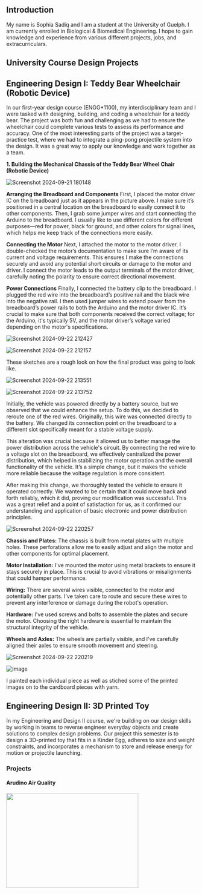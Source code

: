 ## Introduction
My name is Sophia Sadiq and I am a student at the University of Guelph. I am currently enrolled in Biological & Biomedical Engineering. I hope to gain knowledge and experience from various different projects, jobs, and extracurriculars.

## University Course Design Projects <br/>
## **Engineering Design I: Teddy Bear Wheelchair (Robotic Device)** <br/>
In our first-year design course (ENGG*1100), my interdisciplinary team and I were tasked with designing, building, and coding a wheelchair for a teddy bear. The project was both fun and challenging as we had to ensure the wheelchair could complete various tests to assess its performance and accuracy. One of the most interesting parts of the project was a target-practice test, where we had to integrate a ping-pong projectile system into the design. It was a great way to apply our knowledge and work together as a team.

**1. Building the Mechanical Chassis of the Teddy Bear Wheel Chair (Robotic Device)**

![Screenshot 2024-09-21 180148](https://github.com/user-attachments/assets/d4139b1a-c61f-4180-bb5f-6290c36b57d1)

**Arranging the Breadboard and Components**
First, I placed the motor driver IC on the breadboard just as it appears in the picture above. I make sure it’s positioned in a central location on the breadboard to easily connect it to other components. Then, I grab some jumper wires and start connecting the Arduino to the breadboard. I usually like to use different colors for different purposes—red for power, black for ground, and other colors for signal lines, which helps me keep track of the connections more easily.

**Connecting the Motor**
Next, I attached the motor to the motor driver. I double-checked the motor’s documentation to make sure I’m aware of its current and voltage requirements. This ensures I make the connections securely and avoid any potential short circuits or damage to the motor and driver. I connect the motor leads to the output terminals of the motor driver, carefully noting the polarity to ensure correct directional movement.

**Power Connections**
Finally, I connected the battery clip to the breadboard. I plugged the red wire into the breadboard’s positive rail and the black wire into the negative rail. I then used jumper wires to extend power from the breadboard’s power rails to both the Arduino and the motor driver IC. It’s crucial to make sure that both components received the correct voltage; for the Arduino, it's typically 5V, and the motor driver’s voltage varied depending on the motor's specifications.

![Screenshot 2024-09-22 212427](https://github.com/user-attachments/assets/fdf15460-84ef-4dfa-93fb-4dfca3fd009c)

![Screenshot 2024-09-22 212157](https://github.com/user-attachments/assets/58378a14-cfbe-4ae5-83a8-87bbf01bf3f7)

These sketches are a rough look on how the final product was going to look like.

![Screenshot 2024-09-22 213551](https://github.com/user-attachments/assets/ba682b44-c975-4f8a-af82-40450760a08f)

![Screenshot 2024-09-22 213752](https://github.com/user-attachments/assets/b8a8a1c3-f861-4103-884b-c33e86cfb481)

Initially, the vehicle was powered directly by a battery source, but we observed that we could enhance the setup. To do this, we decided to reroute one of the red wires. Originally, this wire was connected directly to the battery. We changed its connection point on the breadboard to a different slot specifically meant for a stable voltage supply.

This alteration was crucial because it allowed us to better manage the power distribution across the vehicle's circuit. By connecting the red wire to a voltage slot on the breadboard, we effectively centralized the power distribution, which helped in stabilizing the motor operation and the overall functionality of the vehicle. It’s a simple change, but it makes the vehicle more reliable because the voltage regulation is more consistent.

After making this change, we thoroughly tested the vehicle to ensure it operated correctly. We wanted to be certain that it could move back and forth reliably, which it did, proving our modification was successful. This was a great relief and a point of satisfaction for us, as it confirmed our understanding and application of basic electronic and power distribution principles.

![Screenshot 2024-09-22 220257](https://github.com/user-attachments/assets/c1b43d6b-894e-4846-9451-144fd04e9062)

**Chassis and Plates:** The chassis is built from metal plates with multiple holes. These perforations allow me to easily adjust and align the motor and other components for optimal placement.

**Motor Installation:** I've mounted the motor using metal brackets to ensure it stays securely in place. This is crucial to avoid vibrations or misalignments that could hamper performance.

**Wiring:** There are several wires visible, connected to the motor and potentially other parts. I've taken care to route and secure these wires to prevent any interference or damage during the robot's operation.

**Hardware:** I've used screws and bolts to assemble the plates and secure the motor. Choosing the right hardware is essential to maintain the structural integrity of the vehicle.

**Wheels and Axles:** The wheels are partially visible, and I've carefully aligned their axles to ensure smooth movement and steering.

![Screenshot 2024-09-22 220219](https://github.com/user-attachments/assets/c5d17b83-c23d-4645-807c-40ccef0d1439)

![image](https://github.com/user-attachments/assets/59ed0f3a-71b0-4750-891e-e80758413116)

I painted each individual piece as well as stiched some of the printed images on to the cardboard pieces with yarn.


## **Engineering Design II: 3D Printed Toy** <br/>
In my Engineering and Design II course, we're building on our design skills by working in teams to reverse engineer everyday objects and create solutions to complex design problems. Our project this semester is to design a 3D-printed toy that fits in a Kinder Egg, adheres to size and weight constraints, and incorporates a mechanism to store and release energy for motion or projectile launching.







### Projects

#### Arudino Air Quality 

<img src="https://howtomechatronics.com/wp-content/uploads/2020/12/DIY-Arduino-Air-Quality-Monitor-Circuit-Diagram-How-It-Works-1024x590.png?ezimgfmt=ng:webp/ngcb2" width="350" height="250">
